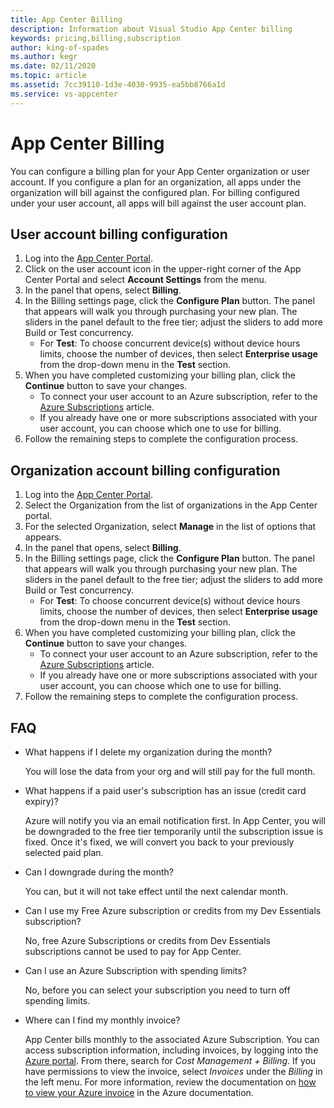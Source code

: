 ```yaml
---
title: App Center Billing
description: Information about Visual Studio App Center billing
keywords: pricing,billing,subscription
author: king-of-spades
ms.author: kegr
ms.date: 02/11/2020
ms.topic: article
ms.assetid: 7cc39110-1d3e-4030-9935-ea5bb8766a1d
ms.service: vs-appcenter
---
```


# App Center Billing
You can configure a billing plan for your App Center organization or user account. If you configure a plan for an organization, all apps under the organization will bill against the configured plan. For billing configured under your user account, all apps will bill against the user account plan.

## User account billing configuration
1. Log into the [App Center Portal](https://appcenter.ms).
2. Click on the user account icon in the upper-right corner of the App Center Portal and select **Account Settings** from the menu.
3. In the panel that opens, select **Billing**.
4. In the Billing settings page, click the **Configure Plan** button. The panel that appears will walk you through purchasing your new plan. The sliders in the panel default to the free tier; adjust the sliders to add more Build or Test concurrency.
   - For **Test**: To choose concurrent device(s) without device hours limits, choose the number of devices, then select **Enterprise usage** from the drop-down menu in the **Test** section.
5. When you have completed customizing your billing plan, click the **Continue** button to save your changes.
   - To connect your user account to an Azure subscription, refer to the [Azure Subscriptions](~/general/azure-subscriptions.md) article.
   - If you already have one or more subscriptions associated with your user account, you can choose which one to use for billing.
6. Follow the remaining steps to complete the configuration process.

## Organization account billing configuration
1. Log into the [App Center Portal](https://appcenter.ms).
2. Select the Organization from the list of organizations in the App Center portal.  
3. For the selected Organization, select **Manage** in the list of options that appears.
4. In the panel that opens, select **Billing**.
5. In the Billing settings page, click the **Configure Plan** button. The panel that appears will walk you through purchasing your new plan. The sliders in the panel default to the free tier; adjust the sliders to add more Build or Test concurrency.
   - For **Test**: To choose concurrent device(s) without device hours limits, choose the number of devices, then select **Enterprise usage** from the drop-down menu in the **Test** section.
6. When you have completed customizing your billing plan, click the **Continue** button to save your changes.
   - To connect your user account to an Azure subscription, refer to the [Azure Subscriptions](~/general/azure-subscriptions.md) article.
   - If you already have one or more subscriptions associated with your user account, you can choose which one to use for billing.
7. Follow the remaining steps to complete the configuration process.

## FAQ

- What happens if I delete my organization during the month?

  You will lose the data from your org and will still pay for the full month.

- What happens if a paid user's subscription has an issue (credit card expiry)?

  Azure will notify you via an email notification first. In App Center, you will be downgraded to the free tier temporarily until the subscription issue is fixed. Once it's fixed, we will convert you back to your previously selected paid plan.

- Can I downgrade during the month?

  You can, but it will not take effect until the next calendar month.

- Can I use my Free Azure subscription or credits from my Dev Essentials subscription?

  No, free Azure Subscriptions or credits from Dev Essentials subscriptions cannot be used to pay for App Center.

- Can I use an Azure Subscription with spending limits?

  No, before you can select your subscription you need to turn off spending limits.

- Where can I find my monthly invoice?

  App Center bills monthly to the associated Azure Subscription. You can access subscription information, including invoices, by logging into the [Azure portal](https://portal.azure.com). From there, search for _Cost Management + Billing_. If you have permissions to view the invoice, select *Invoices* under the *Billing* in the left menu. For more information, review the documentation on [how to view your Azure invoice](https://docs.microsoft.com/azure/cost-management-billing/understand/download-azure-invoice) in the Azure documentation.
